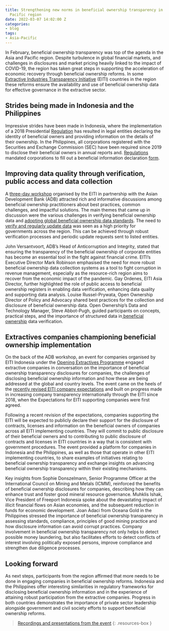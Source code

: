 ```yaml
---
title: Strengthening new norms in beneficial ownership transparency in Asia and the
  Pacific region
date: 2022-03-07 14:02:00 Z
categories:
- blog
tags:
- Asia-Pacific
---
```


In February, beneficial ownership transparency was top of the agenda in the Asia and Pacific region. Despite turbulence in global financial markets, and challenges in disclosures and market pricing heavily linked to the impact of COVID-19, the region has taken great steps in supporting the acceleration of economic recovery through beneficial ownership reforms. In some [Extractive Industries Transparency Initiative](https://eiti.org/) (EITI) countries in the region these reforms ensure the availability and use of beneficial ownership data for effective governance in the extractive sector.

## Strides being made in Indonesia and the Philippines

Impressive strides have been made in Indonesia, where the implementation of a 2018 Presidential [Regulation](https://eiti.esdm.go.id/en/perpres-13-2018/) has resulted in legal entities declaring the identity of beneficial owners and providing information on the details of their ownership. In the Philippines, all corporations registered with the Securities and Exchange Commission (SEC) have been required since 2019 to disclose their beneficial owners in annual reports and. [Regulations](https://www.sec.gov.ph/mc-2019/mc-no-15-s-2019-amendment-of-sec-memorandum-circular-no-17-series-of-2018-on-the-revision-of-the-general-information-sheet-gis-to-include-beneficial-ownership-information-2019-revisio/) mandated corporations to fill out a beneficial information declaration [form](https://www.sec.gov.ph/aml-cft/amf-forms/).

## Improving data quality through verification, public access and data collection

A [three-day workshop](https://events.development.asia/learning-events/regional-workshop-advancing-beneficial-ownership-transparency-asia-and-pacific) organised by the EITI in partnership with the Asian Development Bank (ADB) attracted rich and informative discussions among beneficial ownership practitioners about best practices, common challenges, and impactful solutions. The main themes that came up in discussion were the various challenges in verifying beneficial ownership data and [adopting global beneficial ownership data standards](https://events.development.asia/materials/20220222/bo-data-collection-disclosure-technical-practical-considerations). The need to [verify and regularly update data](https://events.development.asia/materials/20220223/beneficial-ownership-data-verification-key-concepts-practical-steps-and) was seen as a high priority for governments across the region. This can be achieved through robust verification processes and periodic update requests sent to listed entities.

John Versantvoort, ADB’s Head of Anticorruption and Integrity, stated that ensuring the transparency of the beneficial ownership of corporate entities has become an essential tool in the fight against financial crime. EITI’s Executive Director Mark Robinson emphasised the need for more robust beneficial ownership data collection systems as a tool to fight corruption in revenue management, especially as the resource-rich region aims to recover from the economic impact of the pandemic. Gay Ordenes, EITI Asia Director, further highlighted the role of public access to beneficial ownership registers in enabling data verification, enhancing data quality and supporting data analysis. Louise Russel-Prywata, Open Ownership Director of Policy and Advocacy shared best practices for the collection and disclosure of beneficial ownership data. Open Ownership’s Data and Technology Manager, Steve Abbot-Pugh, guided participants on concepts, practical steps, and the importance of structured data in[ beneficial ownership](https://twitter.com/hashtag/beneficialownership?src=hashtag_click) data verification.

## Extractives companies championing beneficial ownership implementation

On the back of the ADB workshop, an event for companies organised by EITI Indonesia under the [Opening Extractives Programme](https://youtu.be/RCUeu1F7mJE) engaged extractive companies in conversation on the importance of beneficial ownership transparency disclosures for companies, the challenges of disclosing beneficial ownership information and how these are being addressed at the global and country levels. The event came on the heels of the [recently revised EITI company expectations](https://eiti.org/document/expectations-for-eiti-supporting-companies) and built on progress made in increasing company transparency internationally through the EITI since 2018, when the Expectations for EITI supporting companies were first agreed.

Following a recent revision of the expectations, companies supporting the EITI will be expected to publicly declare their support for the disclosure of contracts, licenses and information on the beneficial owners of companies across all EITI implementing countries. They will commit to public disclosure of their beneficial owners and to contributing to public disclosure of contracts and licenses in EITI countries in a way that is consistent with government procedures. The event provided a platform for companies in Indonesia and the Philippines, as well as those that operate in other EITI implementing countries, to share examples of initiatives relating to beneficial ownership transparency and exchange insights on advancing beneficial ownership transparency within their existing mechanisms.

Key insights from Sophie Donszelmann, Senior Programme Officer at the International Council on Mining and Metals (ICMM), reinforced the benefits of beneficial ownership disclosures for companies, describing how they can enhance trust and foster good mineral resource governance. Muhklis Ishak, Vice President of Freeport Indonesia spoke about the devastating impact of illicit financial flows on Asian economies, and the subsequent reduction in funds for economic development. Joan Adaci from Oceana Gold in the Philippines stressed the importance of beneficial ownership transparency in assessing standards, compliance, principles of good mining practice and how disclosure information can avoid corrupt practices. Company involvement in beneficial ownership transparency not only helps to detect possible money laundering, but also facilitates efforts to detect conflicts of interest involving politically exposed persons, improve compliance and strengthen due diligence processes.

## Looking forward

As next steps, participants from the region affirmed that more needs to be done in engaging companies in beneficial ownership reforms. Indonesia and the Philippines offer interesting similarities in regulatory frameworks for disclosing beneficial ownership information and in the experience of attaining robust participation from the extractive companies. Progress in both countries demonstrates the importance of private sector leadership alongside government and civil society efforts to support beneficial ownership reforms.

> [Recordings and presentations from the event](https://events.development.asia/learning-events/regional-workshop-advancing-beneficial-ownership-transparency-asia-and-pacific)
{: .resources-box }